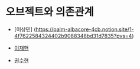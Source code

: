 # 오브젝트와 의존관계

- [이상민] (https://palm-albacore-4cb.notion.site/1-4f7622584324402b9088348bd31d7835?pvs=4)

- [이재현](https://cannot-afford-to-be-lazy.tistory.com/39)

- [권수현](https://github.com/GDSC-KNU/3rd-study-backend-2/files/12736869/1.pdf)
